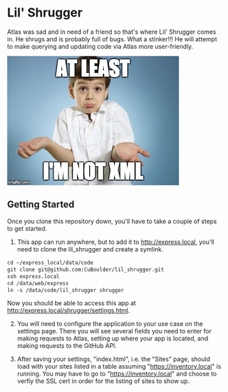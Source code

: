 # Lil' Shrugger

Atlas was sad and in need of a friend so that's where Lil' Shrugger comes in. He shrugs and is probably full of bugs. What a stinker!!! He will attempt to make querying and updating code via Atlas more user-friendly. 


![Lil' Shrugger Logo](/src/images/lil_shrugger.jpg?raw=true "Lil' Shrugger")

## Getting Started

Once you clone this repository down, you'll have to take a couple of steps to get started.

1. This app can run anywhere, but to add it to http://express.local, you'll need to clone the lil_shrugger and create a symlink.

```
cd ~/express_local/data/code
git clone git@github.com:CuBoulder/lil_shrugger.git
ssh express.local
cd /data/web/express
ln -s /data/code/lil_shrugger shrugger
```

Now you should be able to access this app at http://express.local/shrugger/settings.html. 

2. You will need to configure the application to your use case on the settings page. There you will see several fields you need to enter for making requests to Atlas, setting up where your app is located, and making requests to the GitHub API.  

3. After saving your settings, "index.html", i.e. the "Sites" page, should load with your sites listed in a table assuming "https://inventory.local" is running. You may have to go to "https://inventory.local" and choose to verfiy the SSL cert in order for the listing of sites to show up. 


